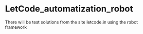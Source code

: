 # LetCode_automatization_robot
There will be test solutions from the site letcode.in using the robot framework
